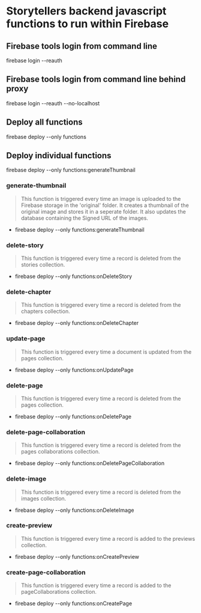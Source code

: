 # Storytellers backend javascript functions to run within Firebase

## Firebase tools login from command line
firebase login --reauth 

## Firebase tools login from command line behind proxy
firebase login --reauth --no-localhost 

## Deploy all functions
firebase deploy --only functions

## Deploy individual functions
firebase deploy --only functions:generateThumbnail  

### generate-thumbnail
> This function is triggered every time an image is uploaded to the Firebase storage in the 'original' folder.
> It creates a thumbnail of the original image and stores it in a seperate folder.
> It also updates the database containing the Signed URL of the images.

* firebase deploy --only functions:generateThumbnail  

### delete-story
> This function is triggered every time a record is deleted from the stories collection.

* firebase deploy --only functions:onDeleteStory

### delete-chapter
> This function is triggered every time a record is deleted from the chapters collection.

* firebase deploy --only functions:onDeleteChapter

### update-page
> This function is triggered every time a document is updated from the pages collection.

* firebase deploy --only functions:onUpdatePage

### delete-page
> This function is triggered every time a record is deleted from the pages collection.

* firebase deploy --only functions:onDeletePage

### delete-page-collaboration
> This function is triggered every time a record is deleted from the pages collaborations collection.

* firebase deploy --only functions:onDeletePageCollaboration

### delete-image
> This function is triggered every time a record is deleted from the images collection.

* firebase deploy --only functions:onDeleteImage

### create-preview
> This function is triggered every time a record is added to the previews collection.

* firebase deploy --only functions:onCreatePreview

### create-page-collaboration
> This function is triggered every time a record is added to the pageCollaborations collection.

* firebase deploy --only functions:onCreatePage
